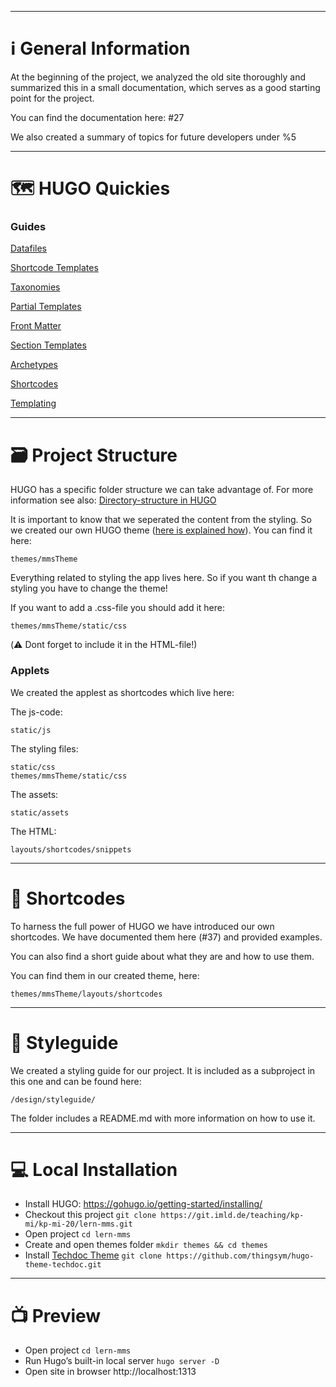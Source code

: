 <hr>

# ℹ️ General Information
At the beginning of the project, we analyzed the old site thoroughly and summarized this in a small documentation, which serves as a good starting point for the project.

You can find the documentation here: #27

We also created a summary of topics for future developers under %5

<hr>

# 🗺️ HUGO Quickies

### Guides

[Datafiles](guide/Hugo%20d30128abd4d3405a83dc8f4b85741991/Datafiles%20613aa5e7baca47249a99126eaf69b8cd.md)

[Shortcode Templates](guide/Hugo%20d30128abd4d3405a83dc8f4b85741991/Shortcode%20Templates%20cb01d77cf56d47498e5521d74f8a985d.md)

[Taxonomies](guide/Hugo%20d30128abd4d3405a83dc8f4b85741991/Taxonomies%204e69c0ef66e54542afa436b2c5182575.md)

[Partial Templates](guide/Hugo%20d30128abd4d3405a83dc8f4b85741991/Partial%20Templates%209725f0b5bdcc43fa856175d410109e60.md)

[Front Matter](guide/Hugo%20d30128abd4d3405a83dc8f4b85741991/Front%20Matter%204177e84103c54b1487dc8e8db6ba13ba.md)

[Section Templates](guide/Hugo%20d30128abd4d3405a83dc8f4b85741991/Section%20Templates%202663fa27068f4c339e6215a5d34a821e.md)

[Archetypes](guide/Hugo%20d30128abd4d3405a83dc8f4b85741991/Archetypes%20d1b729353c224ccdb70567094442e949.md)

[Shortcodes](guide/Hugo%20d30128abd4d3405a83dc8f4b85741991/Shortcodes%209d29790e4a224e2dbade6771f8fa5cbf.md)

[Templating](guide/Hugo%20d30128abd4d3405a83dc8f4b85741991/Templating%2086263d712d394400ae44c06aa7ed5dd8.md)

<hr>

# 🗃️ Project Structure
HUGO has a specific folder structure we can take advantage of. For more information see also: [Directory-structure in HUGO](https://gohugo.io/getting-started/directory-structure/)

It is important to know that we seperated the content from the styling. So we created our own HUGO theme ([here is explained how](https://retrolog.io/blog/creating-a-hugo-theme-from-scratch/)). You can find it here:
```
themes/mmsTheme
```

Everything related to styling the app lives here. So if you want th change a styling you have to change the theme!

If you want to add a .css-file you should add it here:
```
themes/mmsTheme/static/css
```
(⚠️ Dont forget to include it in the HTML-file!)

### Applets
We created the applest as shortcodes which live here:

The js-code:
```
static/js
```
The styling files:
```
static/css
themes/mmsTheme/static/css
```
The assets:
```
static/assets
```
The HTML:
```
layouts/shortcodes/snippets
```

<hr>

# 🧬 Shortcodes
To harness the full power of HUGO we have introduced our own shortcodes. We have documented them here (#37) and provided examples.

You can also find a short guide about what they are and how to use them.

You can find them in our created theme, here:
```
themes/mmsTheme/layouts/shortcodes
```

<hr>

# 🎨 Styleguide
We created a styling guide for our project. It is included as a subproject in this one and can be found here:
```
/design/styleguide/
```

The folder includes a README.md with more information on how to use it.

<hr>

# 💻 Local Installation

* Install HUGO: https://gohugo.io/getting-started/installing/
* Checkout this project `git clone https://git.imld.de/teaching/kp-mi/kp-mi-20/lern-mms.git`
* Open project `cd lern-mms`
* Create and open themes folder `mkdir themes && cd themes`
* Install [Techdoc Theme](https://themes.gohugo.io//theme/hugo-theme-techdoc/getting-started/installation/) `git clone https://github.com/thingsym/hugo-theme-techdoc.git`

<hr>

# 📺 Preview

* Open project `cd lern-mms`
* Run Hugo’s built-in local server `hugo server -D`
* Open site in browser http://localhost:1313

